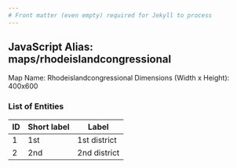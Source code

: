 ```yaml
---
# Front matter (even empty) required for Jekyll to process
---
```


## JavaScript Alias: maps/rhodeislandcongressional

Map Name: Rhodeislandcongressional
Dimensions (Width x Height): 400x600





### List of Entities

ID | Short label | Label
---|---|---|
1|1st|1st district
2|2nd|2nd district

